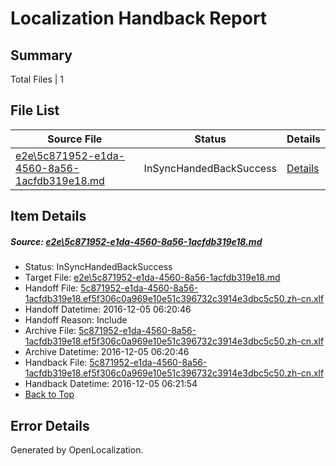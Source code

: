 # <a name='report-top'></a> Localization Handback Report

## Summary
 Total Files | 1

## File List
 Source File | Status | Details 
 ----------- | ------ | ------- 
 [e2e\5c871952-e1da-4560-8a56-1acfdb319e18.md](https://github.com/OpenLocalizationTestOrg/ol-test0/blob/aa710668755aae1f4eb2ab769751a344add5185e/e2e/5c871952-e1da-4560-8a56-1acfdb319e18.md) | InSyncHandedBackSuccess | [Details](#f72c953da46310352a2eb11ddcd4382225b2f6e04)

## Item Details
##### <a name='f72c953da46310352a2eb11ddcd4382225b2f6e04'></a> Source: [e2e\5c871952-e1da-4560-8a56-1acfdb319e18.md](https://github.com/OpenLocalizationTestOrg/ol-test0/blob/aa710668755aae1f4eb2ab769751a344add5185e/e2e/5c871952-e1da-4560-8a56-1acfdb319e18.md)
* Status: InSyncHandedBackSuccess
* Target File: [e2e\5c871952-e1da-4560-8a56-1acfdb319e18.md](https://github.com/OpenLocalizationTestOrg/ol-test0-zhcn/blob/ab61424a68ad50404fee9ff640b27ef1f1fcabc2/e2e/5c871952-e1da-4560-8a56-1acfdb319e18.md)
* Handoff File: [5c871952-e1da-4560-8a56-1acfdb319e18.ef5f306c0a969e10e51c396732c3914e3dbc5c50.zh-cn.xlf](https://github.com/OpenLocalizationTestOrg/ol-test0-handoff/blob/1f05150f997296c947a774863f47c3a960e372b5/ol-handoff/OpenLocalizationTestOrg/ol-test0-zhcn/shujia/ht/5c871952-e1da-4560-8a56-1acfdb319e18.ef5f306c0a969e10e51c396732c3914e3dbc5c50.zh-cn.xlf)
* Handoff Datetime: 2016-12-05 06:20:46
* Handoff Reason: Include
* Archive File: [5c871952-e1da-4560-8a56-1acfdb319e18.ef5f306c0a969e10e51c396732c3914e3dbc5c50.zh-cn.xlf](https://github.com/OpenLocalizationTestOrg/ol-test0-handoff/blob/05ffc6d9c2b1b5c95b554654927a3f7e606153d7/ol-archive/OpenLocalizationTestOrg/ol-test0-zhcn/shujia/ht/5c871952-e1da-4560-8a56-1acfdb319e18.ef5f306c0a969e10e51c396732c3914e3dbc5c50.zh-cn.xlf)
* Archive Datetime: 2016-12-05 06:20:46
* Handback File: [5c871952-e1da-4560-8a56-1acfdb319e18.ef5f306c0a969e10e51c396732c3914e3dbc5c50.zh-cn.xlf](https://github.com/OpenLocalizationTestOrg/ol-test0-handback/blob/a5ba6c85b654cdfd78ee5e9ca6322d21d28f4dcb/ol-handback/OpenLocalizationTestOrg/ol-test0-zhcn/shujia/ht/5c871952-e1da-4560-8a56-1acfdb319e18.ef5f306c0a969e10e51c396732c3914e3dbc5c50.zh-cn.xlf)
* Handback Datetime: 2016-12-05 06:21:54
* [Back to Top](#report-top)


## Error Details

Generated by OpenLocalization.
